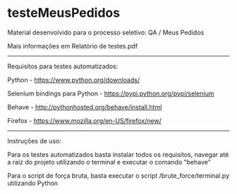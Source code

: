 # testeMeusPedidos
Material desenvolvido para o processo seletivo: QA / Meus Pedidos

Mais informações em Relatório de testes.pdf

----------------------------------------------------------

Requisitos para testes automatizados: 

Python - https://www.python.org/downloads/

Selenium bindings para Python - https://pypi.python.org/pypi/selenium

Behave - http://pythonhosted.org/behave/install.html

Firefox - https://www.mozilla.org/en-US/firefox/new/

---------------------------------------------------------

Instruções de uso: 

Para os testes automatizados basta instalar todos os requisitos, navegar até a raiz do projeto utilizando o terminal e executar o comando "behave" 

Para o script de força bruta, basta executar o script /brute_force/terminal.py utilizando Python
